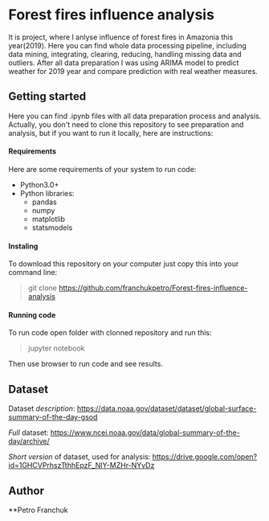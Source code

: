 # Forest fires influence analysis

It is project, where I anlyse influence of forest fires in Amazonia this year(2019). Here you can find whole data processing pipeline, including data mining, integrating, clearing, reducing, handling missing data and outliers. After all data preparation I was using ARIMA model to predict weather for 2019 year and compare prediction with real weather measures.

## Getting started

Here you can find .ipynb files with all data preparation process and analysis. Actually, you don't need to clone this repository to see preparation and analysis, but if you want to run it locally, here are instructions:

#### Requirements
Here are some requirements of your system to run code:

- Python3.0+
- Python libraries:
  - pandas
  - numpy
  - matplotlib
  - statsmodels

#### Instaling

To download this repository on your computer just copy this into your command line:
> git clone https://github.com/franchukpetro/Forest-fires-influence-analysis

#### Running code

To run code open folder with clonned repository and run this:
> jupyter notebook

Then use browser to run code and see results.

## Dataset
Dataset *description*:
<https://data.noaa.gov/dataset/dataset/global-surface-summary-of-the-day-gsod> 

*Full* dataset:
<https://www.ncei.noaa.gov/data/global-summary-of-the-day/archive/>

*Short version* of dataset, used for analysis:
<https://drive.google.com/open?id=1GHCVPrhszTthhEpzF_NIY-MZHr-NYvDz>

## Author
 **Petro Franchuk
